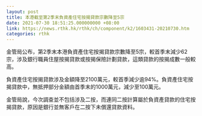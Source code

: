```yaml
---
layout: post
title: 本港截至第2季末負資產住宅按揭貸款宗數降至5宗
date: 2021-07-30 18:51:25.000000000 +08:00
link: https://news.rthk.hk/rthk/ch/component/k2/1603431-20210730.htm
categories: rthk
---
```


金管局公布，第2季末本港負資產住宅按揭貸款宗數降至5宗，較首季末減少62宗，涉及銀行職員住屋按揭貸款或按揭保險計劃貸款，這類貸款的按揭成數一般較高。

負資產住宅按揭貸款涉及金額降至2100萬元，較首季減少逾94%。負資產住宅按揭貸款中，無抵押部分金額由首季末的1000萬元，減少至100萬元。

金管局說，今次調查並不包括涉及二按，而連同二按計算屬於負資產貸款的住宅按揭貸款，原因是銀行並無客戶在二按下未償還貸款資料。
